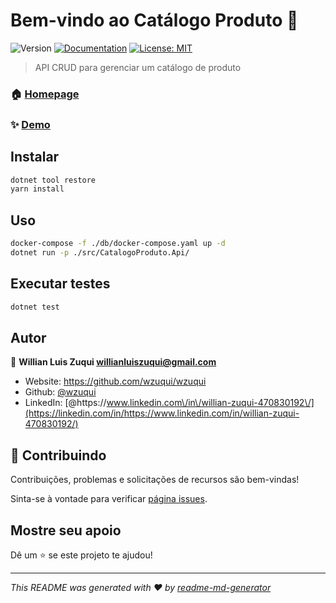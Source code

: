 # Bem-vindo ao Catálogo Produto 👋

![Version](https://img.shields.io/badge/version-1.0.0-blue.svg?cacheSeconds=2592000)
[![Documentation](https://img.shields.io/badge/documentation-yes-brightgreen.svg)](https://api.produto.willianluiszuqui.io/swagger)
[![License: MIT](https://img.shields.io/badge/License-MIT-yellow.svg)](https://opensource.org/licenses/MIT)

> API CRUD para gerenciar um catálogo de produto

### 🏠 [Homepage](https://api.produto.willianluiszuqui.io)

### ✨ [Demo](https://api.produto.willianluiszuqui.io/swagger)

## Instalar

```sh
dotnet tool restore
yarn install
```

## Uso

```sh
docker-compose -f ./db/docker-compose.yaml up -d
dotnet run -p ./src/CatalogoProduto.Api/
```

## Executar testes

```sh
dotnet test
```

## Autor

👤 **Willian Luis Zuqui <willianluiszuqui@gmail.com>**

- Website: https://github.com/wzuqui/wzuqui
- Github: [@wzuqui](https://github.com/wzuqui)
- LinkedIn: [@https:\/\/www.linkedin.com\/in\/willian-zuqui-470830192\/](https://linkedin.com/in/https://www.linkedin.com/in/willian-zuqui-470830192/)

## 🤝 Contribuindo

Contribuições, problemas e solicitações de recursos são bem-vindas!

Sinta-se à vontade para verificar [página issues](https://dev.azure.com/willianluiszuqui/Produto/_backlogs/backlog).

## Mostre seu apoio

Dê um ⭐️ se este projeto te ajudou!

---

_This README was generated with ❤️ by [readme-md-generator](https://github.com/kefranabg/readme-md-generator)_
